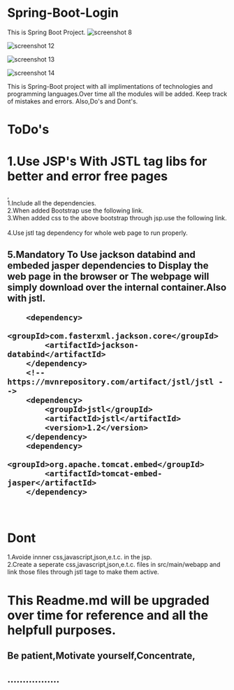 # Spring-Boot-Login
This is Spring Boot Project.
![screenshot 8](https://user-images.githubusercontent.com/15280792/43275896-befa6b3a-9120-11e8-8d00-86a946dfb774.png)

![screenshot 12](https://user-images.githubusercontent.com/15280792/43684319-bf4c883c-98bb-11e8-863c-c169adf1b2ad.png)


![screenshot 13](https://user-images.githubusercontent.com/15280792/43684325-d66b6466-98bb-11e8-807d-40689ce16021.png)


![screenshot 14](https://user-images.githubusercontent.com/15280792/43715002-a0e08eac-999c-11e8-88cc-db457522870b.png)



This is Spring-Boot project with all implimentations of technologies and programming languages.Over time all the modules will be added.
Keep track of mistakes and errors.
Also,Do's and Dont's.




<h1>ToDo's</h1>
<h1>1.Use JSP's With JSTL tag libs for better and error free pages</h1>,</br>
1.Include all the dependencies.</br>
2.When added Bootstrap use the following link.</br>
<link rel="stylesheet" href="https://stackpath.bootstrapcdn.com/bootstrap/4.1.3/css/bootstrap.min.css"
        integrity="sha384-MCw98/SFnGE8fJT3GXwEOngsV7Zt27NXFoaoApmYm81iuXoPkFOJwJ8ERdknLPMO" crossorigin="anonymous">
3.When added css to the above bootstrap through jsp.use the following link.</br>
<style>
<%@include file="/WEB-INF/signin.css"%>
</style>
        </br>
4.Use jstl tag dependency for whole web page to run properly.</br>
<h2>5.Mandatory To Use jackson databind and embeded jasper dependencies to Display the web page in the browser or The webpage will simply download over the internal container.Also with jstl.
                

		<dependency>
			<groupId>com.fasterxml.jackson.core</groupId>
			<artifactId>jackson-databind</artifactId>
		</dependency>
		<!-- https://mvnrepository.com/artifact/jstl/jstl -->
		<dependency>
			<groupId>jstl</groupId>
			<artifactId>jstl</artifactId>
			<version>1.2</version>
		</dependency>
		<dependency>
			<groupId>org.apache.tomcat.embed</groupId>
			<artifactId>tomcat-embed-jasper</artifactId>
		</dependency>


</h2></br>
<h1>Dont</h1>
1.Avoide innner css,javascript,json,e.t.c. in the jsp.</br>
2.Create a seperate css,javascript,json,e.t.c. files in src/main/webapp and link those files through jstl tage to make them active.


<h1>This Readme.md will be upgraded over time for reference and all the helpfull purposes.</h1>




<h2>Be patient,Motivate yourself,Concentrate,<h2>

.................
